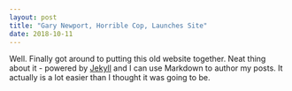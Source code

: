 ```yaml
---
layout: post
title: "Gary Newport, Horrible Cop, Launches Site"
date: 2018-10-11
---
```


Well. Finally got around to putting this old website together. Neat thing about it - powered by [Jekyll](http://jekyllrb.com) and I can use Markdown to author my posts. It actually is a lot easier than I thought it was going to be.

